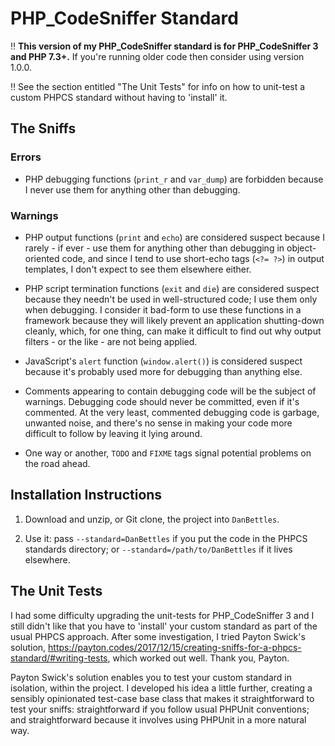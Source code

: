 # PHP_CodeSniffer Standard

:bangbang: **This version of my PHP_CodeSniffer standard is for PHP_CodeSniffer 3 and PHP 7.3+.**  If you're running older code then consider using version 1.0.0.

:bangbang: See the section entitled "The Unit Tests" for info on how to unit-test a custom PHPCS standard without having to 'install' it.

## The Sniffs

### Errors

* PHP debugging functions (`print_r` and `var_dump`) are forbidden because I never use them for anything other than debugging.

### Warnings

* PHP output functions (`print` and `echo`) are considered suspect because I rarely - if ever - use them for anything other than debugging in object-oriented code, and since I tend to use short-echo tags (`<?= ?>`) in output templates, I don't expect to see them elsewhere either.

* PHP script termination functions (`exit` and `die`) are considered suspect because they needn't be used in well-structured code; I use them only when debugging.  I consider it bad-form to use these functions in a framework because they will likely prevent an application shutting-down cleanly, which, for one thing, can make it difficult to find out why output filters - or the like - are not being applied.

* JavaScript's `alert` function (`window.alert()`) is considered suspect because it's probably used more for debugging than anything else.

* Comments appearing to contain debugging code will be the subject of warnings.  Debugging code should never be committed, even if it's commented.  At the very least, commented debugging code is garbage, unwanted noise, and there's no sense in making your code more difficult to follow by leaving it lying around.

* One way or another, `TODO` and `FIXME` tags signal potential problems on the road ahead.

## Installation Instructions

1. Download and unzip, or Git clone, the project into `DanBettles`.

2. Use it: pass `--standard=DanBettles` if you put the code in the PHPCS standards directory; or `--standard=/path/to/DanBettles` if it lives elsewhere.

## The Unit Tests

I had some difficulty upgrading the unit-tests for PHP_CodeSniffer 3 and I still didn't like that you have to 'install' your custom standard as part of the usual PHPCS approach.  After some investigation, I tried Payton Swick's solution, https://payton.codes/2017/12/15/creating-sniffs-for-a-phpcs-standard/#writing-tests, which worked out well.  Thank you, Payton.

Payton Swick's solution enables you to test your custom standard in isolation, within the project.  I developed his idea a little further, creating a sensibly opinionated test-case base class that makes it straightforward to test your sniffs: straightforward if you follow usual PHPUnit conventions; and straightforward because it involves using PHPUnit in a more natural way.
